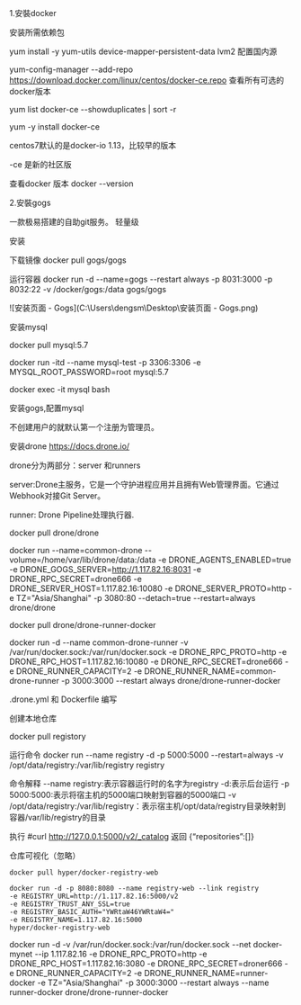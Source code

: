1.安裝docker

安装所需依赖包

yum install -y yum-utils device-mapper-persistent-data lvm2
配置国内源

yum-config-manager --add-repo https://download.docker.com/linux/centos/docker-ce.repo
查看所有可选的docker版本

yum list docker-ce --showduplicates | sort -r

yum -y install docker-ce

centos7默认的是docker-io 1.13，比较早的版本

-ce 是新的社区版

查看docker 版本 docker --version

2.安裝gogs

一款极易搭建的自助git服务。 轻量级

安装

 下载镜像 docker pull gogs/gogs

 运行容器 docker run -d --name=gogs  --restart always  -p 8031:3000 -p 8032:22 -v /docker/gogs:/data gogs/gogs



![安装页面 - Gogs](C:\Users\dengsm\Desktop\安装页面 - Gogs.png)

安装mysql

docker pull mysql:5.7

 docker run -itd --name mysql-test -p 3306:3306 -e MYSQL_ROOT_PASSWORD=root mysql:5.7

docker exec -it mysql bash

安装gogs,配置mysql 

 不创建用户的就默认第一个注册为管理员。

安装drone  https://docs.drone.io/

drone分为两部分：server 和runners

server:Drone主服务，它是一个守护进程应用并且拥有Web管理界面。它通过Webhook对接Git Server。

runner: Drone Pipeline处理执行器.

docker pull drone/drone

docker run --name=common-drone 
  --volume=/home/var/lib/drone/data:/data 
  -e DRONE_AGENTS_ENABLED=true
  -e DRONE_GOGS_SERVER=http://1.117.82.16:8031
  -e DRONE_RPC_SECRET=drone666
  -e DRONE_SERVER_HOST=1.117.82.16:10080
  -e DRONE_SERVER_PROTO=http 
  -e TZ="Asia/Shanghai"
  -p 3080:80 
  --detach=true --restart=always 
  drone/drone

docker pull drone/drone-runner-docker

docker run -d --name common-drone-runner 
  -v /var/run/docker.sock:/var/run/docker.sock 
  -e DRONE_RPC_PROTO=http 
  -e DRONE_RPC_HOST=1.117.82.16:10080 
  -e DRONE_RPC_SECRET=drone666
  -e DRONE_RUNNER_CAPACITY=2 
  -e DRONE_RUNNER_NAME=common-drone-runner 
  -p 3000:3000 
  --restart always 
  drone/drone-runner-docker

.drone.yml  和 Dockerfile 编写

创建本地仓库

docker pull registory

运行命令
docker run --name registry -d 
-p 5000:5000 --restart=always 
-v /opt/data/registry:/var/lib/registry 
registry

命令解释
--name registry:表示容器运行时的名字为registry
-d:表示后台运行
-p 5000:5000:表示将宿主机的5000端口映射到容器的5000端口
-v /opt/data/registry:/var/lib/registry：表示宿主机/opt/data/registry目录映射到容器/var/lib/registry的目录

执行
\#curl http://127.0.0.1:5000/v2/_catalog
返回
{“repositories”:[]}

仓库可视化（忽略）

```
docker pull hyper/docker-registry-web
```

```
docker run -d -p 8080:8080 --name registry-web --link registry 
-e REGISTRY_URL=http://1.117.82.16:5000/v2 
-e REGISTRY_TRUST_ANY_SSL=true 
-e REGISTRY_BASIC_AUTH="YWRtaW46YWRtaW4=" 
-e REGISTRY_NAME=1.117.82.16:5000
hyper/docker-registry-web
```



docker run -d -v /var/run/docker.sock:/var/run/docker.sock --net docker-mynet --ip 1.117.82.16 -e DRONE_RPC_PROTO=http -e DRONE_RPC_HOST=1.117.82.16:3080 -e DRONE_RPC_SECRET=droner666 -e DRONE_RUNNER_CAPACITY=2 -e DRONE_RUNNER_NAME=runner-docker -e TZ="Asia/Shanghai" -p 3000:3000 --restart always --name runner-docker drone/drone-runner-docker

